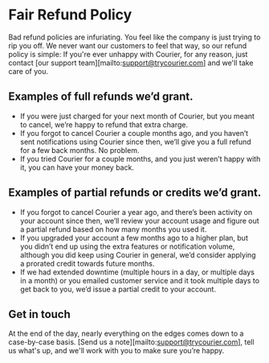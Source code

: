 # Fair Refund Policy

Bad refund policies are infuriating. You feel like the company is just trying to rip you off. We never want our customers to feel that way, so our refund policy is simple: If you're ever unhappy with Courier, for any reason, just contact [our support team][mailto:support@trycourier.com] and we'll take care of you.

## Examples of full refunds we&rsquo;d grant.

* If you were just charged for your next month of Courier, but you meant to cancel, we&rsquo;re happy to refund that extra charge.
* If you forgot to cancel Courier a couple months ago, and you haven&rsquo;t sent notifications using Courier since then, we&rsquo;ll give you a full refund for a few back months. No problem.
* If you tried Courier for a couple months, and you just weren&rsquo;t happy with it, you can have your money back.

## Examples of partial refunds or credits we&rsquo;d grant.

* If you forgot to cancel Courier a year ago, and there&rsquo;s been activity on your account since then, we&rsquo;ll review your account usage and figure out a partial refund based on how many months you used it.
* If you upgraded your account a few months ago to a higher plan, but you didn&rsquo;t end up using the extra features or notification volume, although you did keep using Courier in general, we&rsquo;d consider applying a prorated credit towards future months.
* If we had extended downtime (multiple hours in a day, or multiple days in a month) or you emailed customer service and it took multiple days to get back to you, we&rsquo;d issue a partial credit to your account.

## Get in touch

At the end of the day, nearly everything on the edges comes down to a case-by-case basis. [Send us a note][mailto:support@trycourier.com], tell us what's up, and we'll work with you to make sure you&rsquo;re happy.
